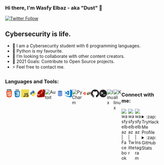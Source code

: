 ### Hi there, I'm Wasfy Elbaz - aka "Dust" 👋

[![Twitter Follow](https://img.shields.io/twitter/follow/wasfyelbazz?color=1DA1F2&logo=twitter&style=for-the-badge)](https://twitter.com/intent/follow?original_referer=https%3A%2F%2Fgithub.com%2FcodeSTACKr&screen_name=codeSTACKr)

## Cybersecurity is life.

- 🔭 I am a Cybersecurity student with 6 programming languages.
- 🌱 Python is my favourite.
- 👯 I’m looking to collaborate with other content creators.
- 🥅 2021 Goals: Contribute to Open Source projects.
- ⚡ Feel free to contact me.

### Languages and Tools:

<img align="left" alt="HTML5" width="26px" src="https://raw.githubusercontent.com/github/explore/80688e429a7d4ef2fca1e82350fe8e3517d3494d/topics/html/html.png" />
<img align="left" alt="CSS3" width="26px" src="https://raw.githubusercontent.com/github/explore/80688e429a7d4ef2fca1e82350fe8e3517d3494d/topics/css/css.png" />
<img align="left" alt="JavaScript" width="26px" src="https://raw.githubusercontent.com/github/explore/80688e429a7d4ef2fca1e82350fe8e3517d3494d/topics/javascript/javascript.png" />
<img align="left" alt="Python" width="26px" src="https://raw.githubusercontent.com/github/explore/80688e429a7d4ef2fca1e82350fe8e3517d3494d/topics/python/python.png" />
<img align="left" alt="Ruby" width="26px" src="https://raw.githubusercontent.com/github/explore/80688e429a7d4ef2fca1e82350fe8e3517d3494d/topics/ruby/ruby.png" />
<img align="left" alt="Autoit" width="36px" src="https://i.ibb.co/1T8jmx0/Auto-It-Featured-640x480.png" />
<img align="left" alt="SQL" width="26px" src="https://raw.githubusercontent.com/github/explore/80688e429a7d4ef2fca1e82350fe8e3517d3494d/topics/sql/sql.png" />
<img align="left" alt="Visual Studio Code" width="26px" src="https://raw.githubusercontent.com/github/explore/80688e429a7d4ef2fca1e82350fe8e3517d3494d/topics/visual-studio-code/visual-studio-code.png" />
<img align="left" alt="PyCharm" width="36px" src="https://i.ibb.co/yhpncpG/index.jpg" />
<img align="left" alt="Git" width="26px" src="https://raw.githubusercontent.com/github/explore/80688e429a7d4ef2fca1e82350fe8e3517d3494d/topics/git/git.png" />
<img align="left" alt="GitHub" width="26px" src="https://raw.githubusercontent.com/github/explore/78df643247d429f6cc873026c0622819ad797942/topics/github/github.png" />
<img align="left" alt="Terminal" width="26px" src="https://raw.githubusercontent.com/github/explore/80688e429a7d4ef2fca1e82350fe8e3517d3494d/topics/terminal/terminal.png" />
<img align="left" alt="linux" width="21px" src="https://upload.wikimedia.org/wikipedia/commons/thumb/3/35/Tux.svg/1200px-Tux.svg.png" />
<img align="left" alt="Kali linux" width="26px" src="https://i.ibb.co/3Yk2Wsd/icon-removebg-preview.png" />

### Connect with me:

[<img align="left" alt="wasfyelbaz | Facebook" width="22px" src="https://cdn.jsdelivr.net/npm/simple-icons@v3/icons/facebook.svg" />][facebook]
[<img align="left" alt="wasfyelbaz | Twitter" width="22px" src="https://cdn.jsdelivr.net/npm/simple-icons@v3/icons/twitter.svg" />][twitter]
[<img align="left" alt="wasfyelbaz | Instagram" width="22px" src="https://cdn.jsdelivr.net/npm/simple-icons@v3/icons/instagram.svg" />][instagram]

<br />

<details>
  <summary>:zap: TryHackMe Profile</summary>
  <img align="left" alt="TryHackMe Profile" src="https://tryhackme-badges.s3.amazonaws.com/WEx90.png">
</details>

<details>
  <summary>:zap: GitHub Stats</summary>
  <img align="left" alt="wasfyelbaz's GitHub Stats" src="https://github-readme-stats.codestackr.vercel.app/api?username=codeSTACKr&show_icons=true&hide_border=true" />
</details>

[facebook]: https://facebook.com/wasfyelbaz
[twitter]: https://twitter.com/wasfyelbazz
[instagram]: https://instagram.com/was.fy
